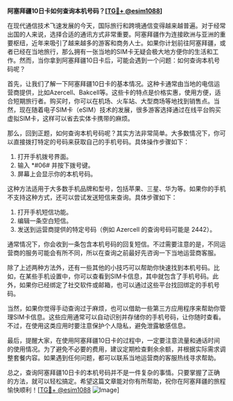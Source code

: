 **阿塞拜疆10日卡如何查询本机号码？[[TG💪+ @esim1088](https://t.me/s/esim1088)]**

在现代通信技术飞速发展的今天，国际旅行和跨境通信变得越来越普遍。对于经常出国的人来说，选择合适的通讯方式非常重要。阿塞拜疆作为连接欧洲与亚洲的重要枢纽，近年来吸引了越来越多的游客和商务人士。如果你计划前往阿塞拜疆，或者已经在当地旅行，那么拥有一张当地的SIM卡无疑会极大地方便你的生活和工作。然而，当你拿到阿塞拜疆10日卡后，可能会遇到一个问题：如何查询本机号码呢？

首先，让我们了解一下阿塞拜疆10日卡的基本情况。这种卡通常由当地的电信运营商提供，比如Azercell、Bakcell等。这些卡的特点是价格实惠，使用方便，适合短期旅行者。购买时，你可以在机场、火车站、大型商场等地找到销售点。当然，现在随着电子SIM卡（eSIM）技术的发展，很多游客选择通过在线平台购买虚拟SIM卡，这样可以省去实体卡携带的麻烦。

那么，回到正题，如何查询本机号码呢？其实方法非常简单。大多数情况下，你可以直接拨打特定的号码来获取自己的手机号码。具体操作步骤如下：

1. 打开手机拨号界面。
2. 输入 *#06# 并按下拨号键。
3. 屏幕上会显示你的本机号码。

这种方法适用于大多数手机品牌和型号，包括苹果、三星、华为等。如果你的手机不支持这种方式，还可以尝试发送短信来查询。具体步骤如下：

1. 打开手机短信功能。
2. 编辑一条空白短信。
3. 发送到运营商提供的特定号码（例如 Azercell 的查询号码可能是 2442）。

通常情况下，你会收到一条包含本机号码的回复短信。不过需要注意的是，不同运营商的服务可能会有所不同，所以在查询之前最好先咨询一下当地运营商客服。

除了上述两种方法外，还有一些其他的小技巧可以帮助你快速找到本机号码。比如，在某些手机设置中，你可以查看到SIM卡信息，其中就包含了手机号码。此外，如果你已经绑定了社交软件或邮箱，也可以通过这些平台找回绑定的手机号码。

当然，如果你觉得手动查询过于麻烦，也可以借助一些第三方应用程序来帮助你管理SIM卡信息。这些应用通常可以自动识别并存储你的手机号码，让你随时查看。不过，在使用这类应用时要注意保护个人隐私，避免泄露敏感信息。

最后，提醒大家，在使用阿塞拜疆10日卡的过程中，一定要注意流量和通话时间的使用情况。为了避免不必要的费用，建议定期检查剩余余额，并根据实际需求调整套餐内容。如果遇到任何问题，都可以联系当地运营商的客服热线寻求帮助。

总之，查询阿塞拜疆10日卡的本机号码并不是一件复杂的事情。只要掌握了正确的方法，就可以轻松搞定。希望这篇文章能对你有所帮助，祝你在阿塞拜疆的旅程愉快顺利！[[TG💪+ @esim1088](https://t.me/s/esim1088) ![Image](https://i.postimg.cc/4NQfJmqS/Snipaste-2025-05-13-00-14-12.png)]